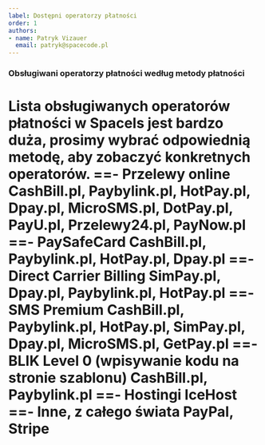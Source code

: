 ```yaml
---
label: Dostępni operatorzy płatności
order: 1
authors:
- name: Patryk Vizauer
  email: patryk@spacecode.pl
---
```


### Obsługiwani operatorzy płatności według metody płatności
Lista obsługiwanych operatorów płatności w SpaceIs jest bardzo duża, prosimy wybrać odpowiednią metodę, aby zobaczyć konkretnych operatorów.
==- Przelewy online
CashBill.pl, Paybylink.pl, HotPay.pl, Dpay.pl, MicroSMS.pl, DotPay.pl, PayU.pl, Przelewy24.pl, PayNow.pl
==- PaySafeCard
CashBill.pl, Paybylink.pl, HotPay.pl, Dpay.pl
==- Direct Carrier Billing
SimPay.pl, Dpay.pl, Paybylink.pl, HotPay.pl
==- SMS Premium
CashBill.pl, Paybylink.pl, HotPay.pl, SimPay.pl, Dpay.pl, MicroSMS.pl, GetPay.pl
==- BLIK Level 0 (wpisywanie kodu na stronie szablonu)
CashBill.pl, Paybylink.pl
==- Hostingi
IceHost
==- Inne, z całego świata
PayPal, Stripe
===
